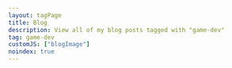 ```yaml
---
layout: tagPage
title: Blog
description: View all of my blog posts tagged with "game-dev"
tag: game-dev
customJS: ["blogImage"]
noindex: true
---
```

